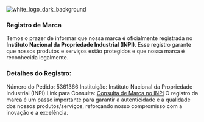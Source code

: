 ![white_logo_dark_background](https://github.com/taya-sh/.github/assets/3685417/274bbaad-79f2-45ca-9a0f-2aa8715838c2)

### Registro de Marca
Temos o prazer de informar que nossa marca é oficialmente registrada no **Instituto Nacional da Propriedade Industrial (INPI)**. Esse registro garante que nossos produtos e serviços estão protegidos e que nossa marca é reconhecida legalmente.

### Detalhes do Registro:

Número do Pedido: 5361366
Instituição: Instituto Nacional da Propriedade Industrial (INPI)
Link para Consulta: [Consulta de Marca no INPI](https://busca.inpi.gov.br/pePI/servlet/MarcasServletController?Action=detail&CodPedido=5361366)
O registro da marca é um passo importante para garantir a autenticidade e a qualidade dos nossos produtos/serviços, reforçando nosso compromisso com a inovação e a excelência.
